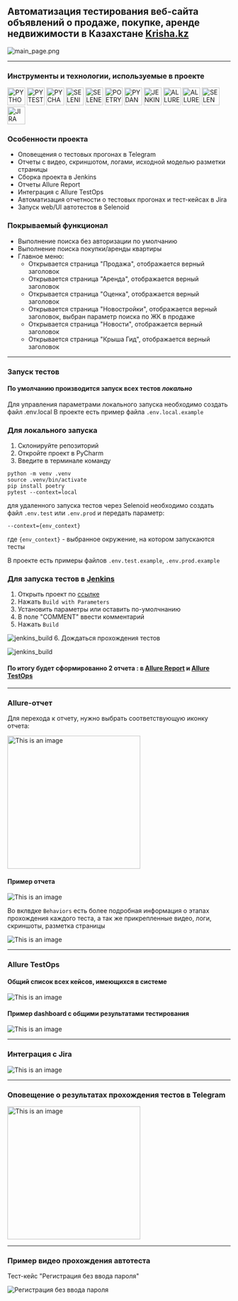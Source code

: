 ## Автоматизация тестирования  веб-сайта объявлений о продаже, покупке, аренде недвижимости в Казахстане [Krisha.kz](https://krisha.kz/)

![main_page.png](resources%2Fimg%2Fmain_page.png)

----

### Инструменты и технологии, используемые в проекте
<p>
<a href="https://www.python.org/"><img src="resources/img/python.png" width="40" height="40"  alt="PYTHON"/></a>
<a href="https://docs.pytest.org/en/"><img src="resources/img/pytest.png" width="40" height="40"  alt="PYTEST"/></a>
<a href="https://www.jetbrains.com/pycharm/"><img src="resources/img/pycharm.png" width="40" height="40"  alt="PYCHARM"/></a>
<a href="https://www.selenium.dev/"><img src="resources/img/selenium.png" width="40" height="40"  alt="SELENIUM"/></a>
<a href="https://github.com/yashaka/selene/"><img src="resources/img/selene.png" width="40" height="40"  alt="SELENE"/></a>
<a href="https://python-poetry.org/"><img src="resources/img/poetry.png" width="40" height="40"  alt="POETRY"/></a>
<a href="https://docs.pydantic.dev/latest/"><img src="resources/img/pydantic.png" width="40" height="40"  alt="PYDANTIC"/></a>
<a href="https://www.jenkins.io/"><img src="resources/img/jenkins.png" width="40" height="40"  alt="JENKINS"/></a>
<a href="https://allurereport.org/"><img src="resources/img/allure_report.png" width="40" height="40"  alt="ALLUREREPORT"/></a>
<a href="https://qameta.io/"><img src="resources/img/allure_testops.png" width="40" height="40"  alt="ALLURETESTOPS"/></a>
<a href="https://aerokube.com/selenoid/"><img src="resources/img/selenoid.png" width="40" height="40"  alt="SELENOID"/></a>
<a href="https://www.atlassian.com/software/jira"><img src="resources/img/jira.png" width="40" height="40"  alt="JIRA"/></a>
</p>

### Особенности проекта

* Оповещения о тестовых прогонах в Telegram
* Отчеты с видео, скриншотом, логами, исходной моделью разметки страницы
* Сборка проекта в Jenkins
* Отчеты Allure Report
* Интеграция с Allure TestOps
* Автоматизация отчетности о тестовых прогонах и тест-кейсах в Jira
* Запуск web/UI автотестов в Selenoid


### Покрываемый функционал
- Выполнение поиска без авторизации по умолчанию
- Выполнение поиска покупки/аренды квартиры
- Главное меню:
  - Открывается страница "Продажа", отображается верный заголовок
  - Открывается страница "Аренда", отображается верный заголовок
  - Открывается страница "Оценка", отображается верный заголовок
  - Открывается страница "Новостройки", отображается верный заголовок, выбран параметр поиска по ЖК в продаже
  - Открывается страница "Новости", отображается верный заголовок
  - Открывается страница "Крыша Гид", отображается верный заголовок

----    

### Запуск тестов
#### По умолчанию производится запуск всех тестов *локально*
Для управления параметрами локального запуска необходимо создать файл .env.local
В проекте есть пример файла `.env.local.example`


### Для локального запуска
1. Склонируйте репозиторий
2. Откройте проект в PyCharm
3. Введите в терминале команду

``` 
python -m venv .venv
source .venv/bin/activate
pip install poetry
pytest --context=local
```
для удаленного запуска тестов через Selenoid необходимо создать файл `.env.test` или `.env.prod` и передать параметр:

```
--context={env_context} 
```
где `{env_context}`  - выбранное окружение, на котором запускаются тесты

В проекте есть примеры файлов `.env.test.example`, `.env.prod.example`



### Для запуска тестов в [Jenkins](https://jenkins.autotests.cloud/job/008-o11ra-diplom/)

1. Открыть проект по [ссылке](https://jenkins.autotests.cloud/job/008-o11ra-diplom/)
2. Нажать `Build with Parameters`
3. Установить параметры или оставить по-умолчнанию 
4. В поле "COMMENT" ввести комментарий
5. Нажать `Build`

![jenkins_build](resources/jenkins_choice_param.png)
6. Дождаться прохождения тестов

![jenkins_build](resources/tests_are_running.png)

#### По итогу будет сформированно 2 отчета : в [Allure Report](https://jenkins.autotests.cloud/job/008-o11ra-diplom/52/allure/) и [Allure TestOps](https://allure.autotests.cloud/project/3915/dashboards)

----

### Allure-отчет

Для перехода к отчету, нужно выбрать соответствующую иконку отчета:

<img alt="This is an image" height="300" src="resources/allure_report.png"/>

#### Пример отчета 

![This is an image](resources/allure_rep.png)

Во вклвдке `Behaviors` есть более подробная информация о этапах прохождения каждого теста, а так же прикрепленные видео, логи, скриншоты, разметка страницы

![This is an image](resources/attachments.png)

----

### Allure TestOps

#### Общий список всех кейсов, имеющихся в системе
![This is an image](resources/test_cases.png)

#### Пример dashboard с общими результатами тестирования
![This is an image](resources/dashboard.png)

----
### Интеграция с Jira

[//]: # (<img alt="This is an image" height="300" src="resources/jira.png"/>)

![This is an image](resources/jira.png)

----
### Оповещение о результатах прохождения тестов в Telegram

<img alt="This is an image" height="300" src="resources/telegram_tests.png"/>

----
### Пример видео прохождения автотеста
Тест-кейс "Регистрация без ввода пароля"

![Регистрация без ввода пароля](resources/test_rent.gif)